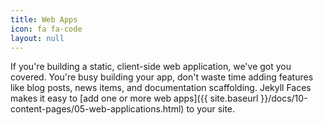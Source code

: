 ```yaml
---
title: Web Apps
icon: fa fa-code
layout: null
---
```


If you're building a static, client-side web application, we've got you covered. You're busy building your app, don't waste time adding features like blog posts, news items, and documentation scaffolding. Jekyll Faces makes it easy to [add one or more web apps]({{ site.baseurl }}/docs/10-content-pages/05-web-applications.html) to your site.